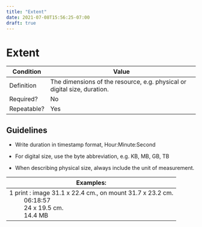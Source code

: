 ```yaml
---
title: "Extent"
date: 2021-07-08T15:56:25-07:00
draft: true
---
```


# Extent

| Condition  | Value |
|-------------|---------------------------|
| Definition  |  The dimensions of the resource, e.g. physical or digital size, duration. |
| Required?   | No                        |
| Repeatable? | Yes                        |

## Guidelines

- Write duration in timestamp format, Hour:Minute:Second

- For digital size, use the byte abbreviation, e.g. KB, MB, GB, TB

- When describing physical size, always include the unit of measurement.

| Examples:      |
| ----------- |
| 1 print : image 31.1 x 22.4 cm., on mount 31.7 x 23.2 cm.<br>&nbsp;&nbsp;&nbsp;&nbsp;&nbsp;&nbsp;&nbsp;&nbsp;&nbsp;06:18:57<br>&nbsp;&nbsp;&nbsp;&nbsp;&nbsp;&nbsp;&nbsp;&nbsp;&nbsp;24 x 19.5 cm.<br>&nbsp;&nbsp;&nbsp;&nbsp;&nbsp;&nbsp;&nbsp;&nbsp;&nbsp;14.4 MB      |
